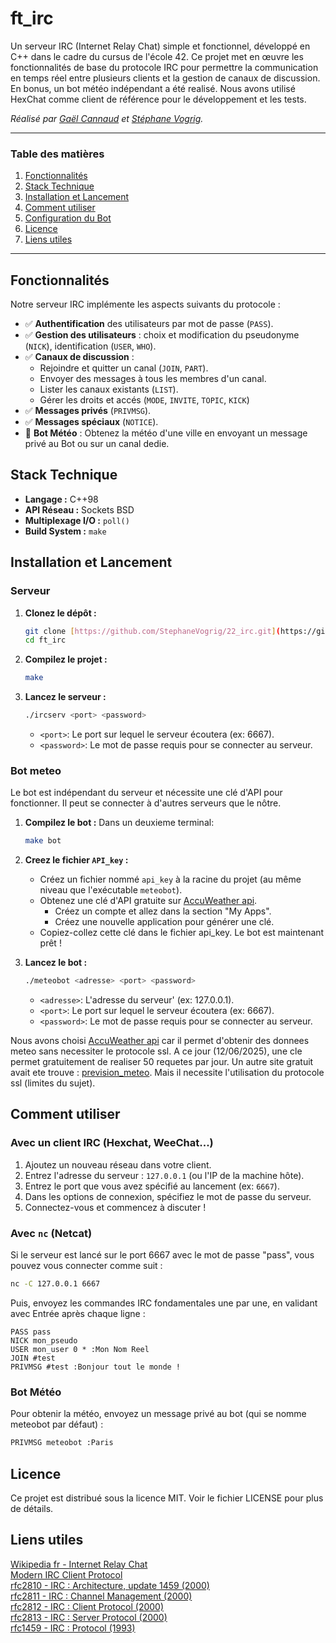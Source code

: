 # ft_irc

Un serveur IRC (Internet Relay Chat) simple et fonctionnel, développé en C++ dans le cadre du cursus de l'école 42. Ce projet met en œuvre les fonctionnalités de base du protocole IRC pour permettre la communication en temps réel entre plusieurs clients et la gestion de canaux de discussion. En bonus, un bot météo indépendant a été realisé. Nous avons utilisé HexChat comme client de référence pour le développement et les tests.

*Réalisé par [Gaël Cannaud](https://github.com/Helco18) et [Stéphane Vogrig](https://github.com/StephaneVogrig).*

---

### Table des matières
1.  [Fonctionnalités](#fonctionnalités)
2.  [Stack Technique](#stack-technique)
3.  [Installation et Lancement](#installation-et-lancement)
4.  [Comment utiliser](#comment-utiliser)
5.  [Configuration du Bot](#configuration-du-bot)
6.  [Licence](#licence)
7.  [Liens utiles](#liens-utiles)

---

## Fonctionnalités

Notre serveur IRC implémente les aspects suivants du protocole :

* ✅ **Authentification** des utilisateurs par mot de passe (`PASS`).
* ✅ **Gestion des utilisateurs** : choix et modification du pseudonyme (`NICK`), identification (`USER`, `WHO`).
* ✅ **Canaux de discussion** :
    * Rejoindre et quitter un canal (`JOIN`, `PART`).
    * Envoyer des messages à tous les membres d'un canal.
    * Lister les canaux existants (`LIST`).
	* Gérer les droits et accés (`MODE`, `INVITE`, `TOPIC`, `KICK`)
* ✅ **Messages privés** (`PRIVMSG`).
* ✅ **Messages spéciaux** (`NOTICE`).
* 🤖 **Bot Météo** : Obtenez la météo d'une ville en envoyant un message privé au Bot ou sur un canal dedie.

## Stack Technique

* **Langage :** C++98
* **API Réseau :** Sockets BSD
* **Multiplexage I/O :** `poll()`
* **Build System :** `make`

## Installation et Lancement

### Serveur
1.  **Clonez le dépôt :**
    ```sh
    git clone [https://github.com/StephaneVogrig/22_irc.git](https://github.com/StephaneVogrig/22_irc.git)
    cd ft_irc
    ```

2.  **Compilez le projet :**
    ```sh
    make
    ```

3.  **Lancez le serveur :**
	```sh
	./ircserv <port> <password>
	```
	- `<port>`: Le port sur lequel le serveur écoutera (ex: 6667).
	- `<password>`: Le mot de passe requis pour se connecter au serveur.

### Bot meteo
Le bot est indépendant du serveur et nécessite une clé d'API pour fonctionner. Il peut se connecter à d'autres serveurs que le nôtre.

1.  **Compilez le bot :**
	Dans un deuxieme terminal:
	```sh
	make bot
	```

2.  **Creez le fichier `API_key` :**
	- Créez un fichier nommé `api_key` à la racine du projet (au même niveau que l'exécutable `meteobot`).
	- Obtenez une clé d'API gratuite sur [AccuWeather api](https://developer.accuweather.com/).
		- Créez un compte et allez dans la section "My Apps".
		- Créez une nouvelle application pour générer une clé.
	- Copiez-collez cette clé dans le fichier api_key. Le bot est maintenant prêt !

3.  **Lancez le bot :**
    ```sh
    ./meteobot <adresse> <port> <password>
    ```
    - `<adresse>`: L'adresse du serveur' (ex: 127.0.0.1).
    - `<port>`: Le port sur lequel le serveur écoutera (ex: 6667).
    - `<password>`: Le mot de passe requis pour se connecter au serveur.

Nous avons choisi [AccuWeather api](https://developer.accuweather.com/) car il permet d'obtenir des donnees meteo sans necessiter le protocole ssl. A ce jour (12/06/2025), une cle permet gratuitement de realiser 50 requetes par jour. Un autre site gratuit avait ete trouve : [prevision_meteo](www.prevision-meteo.ch/services). Mais il necessite l'utilisation du protocole ssl (limites du sujet).
## Comment utiliser

### Avec un client IRC (Hexchat, WeeChat...)

1.  Ajoutez un nouveau réseau dans votre client.
2.  Entrez l'adresse du serveur : `127.0.0.1` (ou l'IP de la machine hôte).
3.  Entrez le port que vous avez spécifié au lancement (ex: `6667`).
4.  Dans les options de connexion, spécifiez le mot de passe du serveur.
5.  Connectez-vous et commencez à discuter !

### Avec `nc` (Netcat)

Si le serveur est lancé sur le port 6667 avec le mot de passe "pass", vous pouvez vous connecter comme suit :

```sh
nc -C 127.0.0.1 6667
```
Puis, envoyez les commandes IRC fondamentales une par une, en validant avec Entrée après chaque ligne :

```
PASS pass  
NICK mon_pseudo  
USER mon_user 0 * :Mon Nom Reel  
JOIN #test  
PRIVMSG #test :Bonjour tout le monde !  
```
### Bot Météo
Pour obtenir la météo, envoyez un message privé au bot (qui se nomme meteobot par défaut) :

```sh
PRIVMSG meteobot :Paris
```

## Licence
Ce projet est distribué sous la licence MIT. Voir le fichier LICENSE pour plus de détails.

## Liens utiles

[Wikipedia fr - Internet Relay Chat](https://fr.wikipedia.org/wiki/Internet_Relay_Chat#cite_note-RFC-2810-a-t-d-2)  
[Modern IRC Client Protocol](https://modern.ircdocs.horse/)   
[rfc2810 - IRC : Architecture, update 1459 (2000)](https://www.rfc-editor.org/rfc/rfc2810)  
[rfc2811 - IRC : Channel Management (2000)](https://www.rfc-editor.org/rfc/rfc2811)  
[rfc2812 - IRC : Client Protocol (2000)](https://www.rfc-editor.org/rfc/rfc2812)  
[rfc2813 - IRC : Server Protocol (2000)](https://www.rfc-editor.org/rfc/rfc2813)  
[rfc1459 - IRC : Protocol (1993)](https://www.rfc-editor.org/rfc/rfc1459) 

